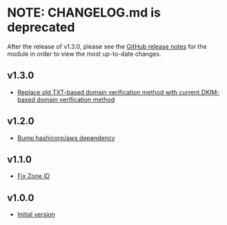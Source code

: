 # NOTE: CHANGELOG.md is deprecated

After the release of v1.3.0, please see the [GitHub release notes](https://github.com/babbel/terraform-aws-ses-sending-domain/releases)
for the module in order to view the most up-to-date changes.

## v1.3.0

- [Replace old TXT-based domain verification method with current DKIM-based domain verification method](https://github.com/babbel/terraform-aws-ses-sending-domain/pull/12)

## v1.2.0

- [Bump hashicorp/aws dependency](https://github.com/babbel/terraform-aws-ses-sending-domain/pull/4)

## v1.1.0

- [Fix Zone ID](https://github.com/babbel/terraform-aws-ses-sending-domain/pull/2)

## v1.0.0

- [Initial version](https://github.com/babbel/terraform-aws-ses-sending-domain/pull/1)
